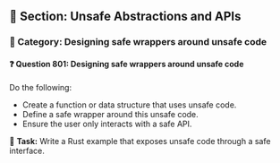 ## 📘 Section: Unsafe Abstractions and APIs  
### 🔹 Category: Designing safe wrappers around unsafe code  
#### ❓ Question 801: Designing safe wrappers around unsafe code

Do the following:

- Create a function or data structure that uses unsafe code.
- Define a safe wrapper around this unsafe code.
- Ensure the user only interacts with a safe API.

🔧 **Task:** Write a Rust example that exposes unsafe code through a safe interface.
